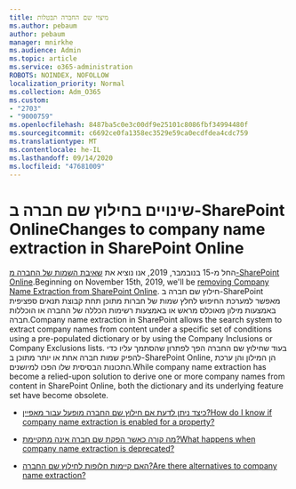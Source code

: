 ```yaml
---
title: מיצוי שם החברה תבטלות
ms.author: pebaum
author: pebaum
manager: mnirkhe
ms.audience: Admin
ms.topic: article
ms.service: o365-administration
ROBOTS: NOINDEX, NOFOLLOW
localization_priority: Normal
ms.collection: Adm_O365
ms.custom:
- "2703"
- "9000759"
ms.openlocfilehash: 8487ba5c0e3c00df9e25101c8086fbf34994480f
ms.sourcegitcommit: c6692ce0fa1358ec3529e59ca0ecdfdea4cdc759
ms.translationtype: MT
ms.contentlocale: he-IL
ms.lasthandoff: 09/14/2020
ms.locfileid: "47681009"
---
```

# <a name="changes-to-company-name-extraction-in-sharepoint-online"></a><span data-ttu-id="4b9ec-102">שינויים בחילוץ שם חברה ב-SharePoint Online</span><span class="sxs-lookup"><span data-stu-id="4b9ec-102">Changes to company name extraction in SharePoint Online</span></span>

<span data-ttu-id="4b9ec-103">החל מ-15 בנובמבר, 2019, אנו נוציא את [שאיבת השמות של החברה מ-SharePoint Online](https://docs.microsoft.com/sharepoint/changes-to-company-name-extraction-in-sharepoint-online).</span><span class="sxs-lookup"><span data-stu-id="4b9ec-103">Beginning on November 15th, 2019, we'll be [removing Company Name Extraction from SharePoint Online](https://docs.microsoft.com/sharepoint/changes-to-company-name-extraction-in-sharepoint-online).</span></span> <span data-ttu-id="4b9ec-104">חילוץ שם חברה ב-SharePoint מאפשר למערכת החיפוש לחלץ שמות של חברות מתוכן תחת קבוצת תנאים ספציפית באמצעות מילון מאוכלס מראש או באמצעות רשימות הכללה של החברה או הוכללות חברה.</span><span class="sxs-lookup"><span data-stu-id="4b9ec-104">Company name extraction in SharePoint allows the search system to extract company names from content under a specific set of conditions using a pre-populated dictionary or by using the Company Inclusions or Company Exclusions lists.</span></span> <span data-ttu-id="4b9ec-105">בעוד שחילוץ שם החברה הפך לפתרון שהסתמך עליו כדי להפיק שמות חברה אחת או יותר מתוכן ב-SharePoint Online, הן המילון והן ערכת התכונות הבסיסית שלו הפכו למיושנים.</span><span class="sxs-lookup"><span data-stu-id="4b9ec-105">While company name extraction has become a relied-upon solution to derive one or more company names from content in SharePoint Online, both the dictionary and its underlying feature set have become obsolete.</span></span>

- [<span data-ttu-id="4b9ec-106">כיצד ניתן לדעת אם חילוץ שם החברה מופעל עבור מאפיין?</span><span class="sxs-lookup"><span data-stu-id="4b9ec-106">How do I know if company name extraction is enabled for a property?</span></span>](https://docs.microsoft.com/sharepoint/changes-to-company-name-extraction-in-sharepoint-online#how-do-i-know-if-company-name-extraction-is-enabled-for-a-property)

- [<span data-ttu-id="4b9ec-107">מה קורה כאשר הפקת שם חברה אינה מתקיימת?</span><span class="sxs-lookup"><span data-stu-id="4b9ec-107">What happens when company name extraction is deprecated?</span></span>](https://docs.microsoft.com/sharepoint/changes-to-company-name-extraction-in-sharepoint-online#what-happens-when-company-name-extraction-is-deprecated) 

- [<span data-ttu-id="4b9ec-108">האם קיימות חלופות לחילוץ שם החברה?</span><span class="sxs-lookup"><span data-stu-id="4b9ec-108">Are there alternatives to company name extraction?</span></span>](https://docs.microsoft.com/sharepoint/changes-to-company-name-extraction-in-sharepoint-online#are-there-alternatives-to-company-name-extraction) 